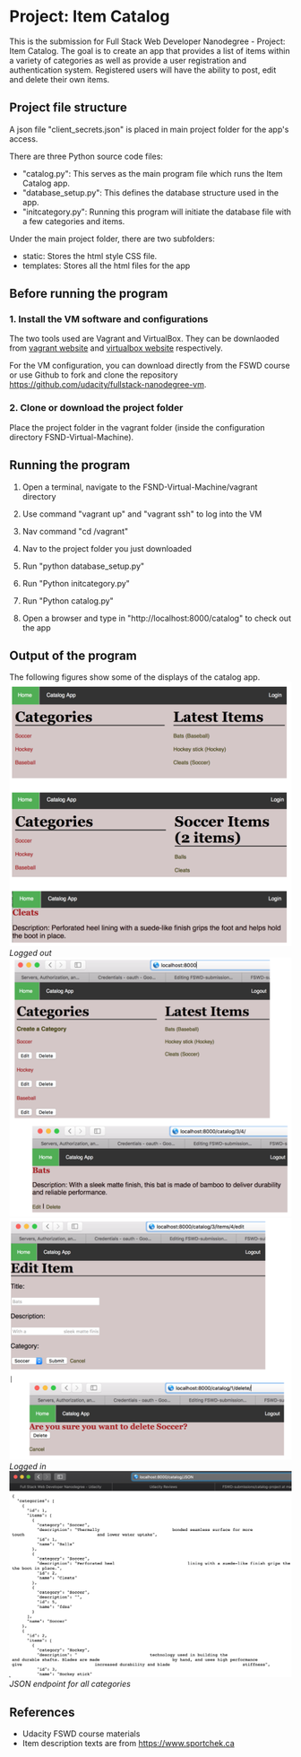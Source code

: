 # Project: Item Catalog

This is the submission for Full Stack Web Developer Nanodegree - Project: Item Catalog. The goal is to create an app that provides a list of items within a variety of categories as well as provide a user registration and authentication system. Registered users will have the ability to post, edit and delete their own items. 

## Project file structure

A json file "client_secrets.json" is placed in main project folder for the app's access.

There are three Python source code files:
- "catalog.py": This serves as the main program file which runs the Item Catalog app.
- "database_setup.py": This defines the database structure used in the app.
- "initcategory.py": Running this program will initiate the database file with a few categories and items.

Under the main project folder, there are two subfolders:
- static: Stores the html style CSS file.
- templates: Stores all the html files for the app



## Before running the program

### 1. Install the VM software and configurations

The two tools used are Vagrant and VirtualBox. They can be downlaoded from [vagrant website](https://www.vagrantup.com/downloads.html) and [virtualbox website](https://www.virtualbox.org/wiki/Download_Old_Builds_5_1) respectively. 

For the VM configuration, you can download directly from the FSWD course or use Github to fork and clone the repository https://github.com/udacity/fullstack-nanodegree-vm.

### 2. Clone or download the project folder

Place the project folder in the vagrant folder (inside the configuration directory FSND-Virtual-Machine). 

## Running the program

1. Open a terminal, navigate to the FSND-Virtual-Machine/vagrant directory

2. Use command "vagrant up" and "vagrant ssh" to log into the VM

3. Nav command "cd /vagrant" 

4. Nav to the project folder you just downloaded

5. Run "python database_setup.py"

6. Run "Python initcategory.py"

7. Run "Python catalog.py"

8. Open a browser and type in "http://localhost:8000/catalog" to check out the app

## Output of the program
The following figures show some of the displays of the catalog app. 
![alt text](logout1.png)
*Logged out*
![alt text](login1.png)
![alt text](login2.png)
*Logged in*
![alt text](endpoint.png)
*JSON endpoint for all categories*
## References

- Udacity FSWD course materials
- Item description texts are from https://www.sportchek.ca
